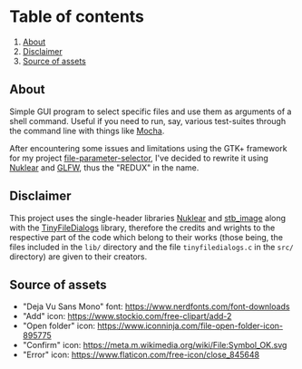 # Table of contents
1. [About](#about-sec)
2. [Disclaimer](#disclaimer-sec)
3. [Source of assets](#assets-sec)

<a id="about-sec"><a/>

## About
Simple GUI program to select specific files and use them as arguments of a shell command. Useful if you need to run, say, various test-suites through the command line with things like [Mocha](https://mochajs.org/).

After encountering some issues and limitations using the GTK+ framework for my project [file-parameter-selector](https://github.com/arturfabriciohahaedgy/file-parameter-selector.git), I've decided to rewrite it using [Nuklear](https://github.com/Immediate-Mode-UI/Nuklear.git) and [GLFW](https://www.glfw.org/), thus the "REDUX" in the name.

<a id="disclaimer-sec"><a/>

## Disclaimer
This project uses the single-header libraries [Nuklear](https://github.com/Immediate-Mode-UI/Nuklear.git) and [stb_image](https://github.com/nothings/stb.git) along with the [TinyFileDialogs](https://sourceforge.net/projects/tinyfiledialogs/) library, therefore the credits and wrights to the respective part of the code which belong to their works (those being, the files included in the `lib/` directory and the file `tinyfiledialogs.c` in the `src/` directory) are given to their creators.

<a id="assets-sec"><a/>

## Source of assets

- "Deja Vu Sans Mono" font: https://www.nerdfonts.com/font-downloads
- "Add" icon: https://www.stockio.com/free-clipart/add-2
- "Open folder" icon: https://www.iconninja.com/file-open-folder-icon-895775
- "Confirm" icon: https://meta.m.wikimedia.org/wiki/File:Symbol_OK.svg
- "Error" icon: https://www.flaticon.com/free-icon/close_845648
